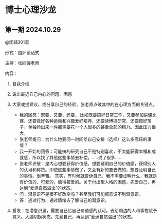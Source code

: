 # 博士心理沙龙



## 第一期 2024.10.29 

@团辅301室

形式：围炉谈话式

主持：张向强老师

内容：

1. 自我介绍

2. 说出最近自己内心的问题、困惑

3. 大家或提建议、或分享自己的经验，张老师点破其中的在心理方面的关键点。

   - 我的困惑：既要、又要、还要... 比如既要搞好日常工作、又要参加讲课比赛、还要做好各种运动和兴趣爱好培养、还要读博搞研究、还要顾好孩子，单独拎出来一件都需要花一个人很多的甚至全部的精力。因此压力很大。
   - 张老师提问：为什么她要同一时间给自己安排（选择）这么多高压的事情？
   - 我一开始的回答：可能搞的研究自己不是特别喜欢，不太能获得幸福和成就感，所以找了其他这些事情去补偿。.....说了很多......
   - 张老师识破：是内心想要获得价值感，想要证明自己的价值感，获得别人的认可和称赞。即使这些事情做了，又会有新的要去做的，想要证明自己的事情。很辛苦。 其实，有时候就告诉自己，我不需要证明什么，我就是有价值的、可爱的、值得被爱的。关于付出型人格的困惑，先爱自己，再达到“爱满自然溢出”的状态。
   - 问：潜意识不是很不好改变吗？甚至我们可能都意识不到潜意识。
   - 答：通过行为、通过情绪去了解自己的潜意识。

4. 启发：在潜意识里，需要自己给自己价值感的认可。去给周边的人和事物赋予意义。大脑切换状态。先爱自己，再达到“爱满自然溢出”的状态。

   






